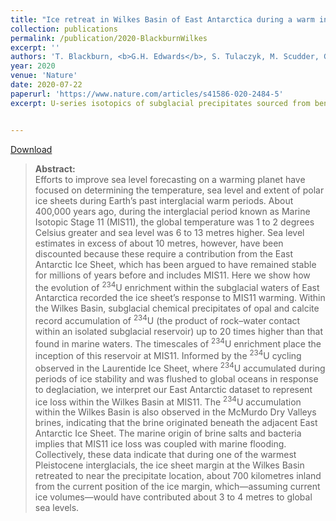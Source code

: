 ```yaml
---
title: "Ice retreat in Wilkes Basin of East Antarctica during a warm interglacial"
collection: publications
permalink: /publication/2020-BlackburnWilkes
excerpt: ''
authors: 'T. Blackburn, <b>G.H. Edwards</b>, S. Tulaczyk, M. Scudder, G. Piccione, B. Hallet, N. McLean, J.C. Zachos, B. Cheney, & J.T. Babbe'
year: 2020
venue: 'Nature'
date: 2020-07-22
paperurl: 'https://www.nature.com/articles/s41586-020-2484-5'
excerpt: U-series isotopics of subglacial precipitates sourced from beneath the East Antarctic Ice Sheet (EAIS) record an open-system event ca. 400,000 years ago in the subglacial Wilkes Basin. Our data and models support ice retreat and seawater incursion during this time. The results suggest that the Pleistocene EAIS was not as stable as previously assumed, a finding with important implications for future EAIS stability in a warming climate. Check out our press coverage in [National Geographic](https://www.nationalgeographic.com/science/2020/07/east-antarctic-ice-sheet-more-vulnerable-to-melting-than-thought/)


---
```

[Download](https://rdcu.be/b5MsA)
 ><b>Abstract:</b><br/>Efforts to improve sea level forecasting on a warming planet have focused on determining the temperature, sea level and extent of polar ice sheets during Earth’s past interglacial warm periods. About 400,000 years ago, during the interglacial period known as Marine Isotopic Stage 11 (MIS11), the global temperature was 1 to 2 degrees Celsius greater and sea level was 6 to 13 metres higher. Sea level estimates in excess of about 10 metres, however, have been discounted because these require a contribution from the East Antarctic Ice Sheet, which has been argued to have remained stable for millions of years before and includes MIS11. Here we show how the evolution of <sup>234</sup>U enrichment within the subglacial waters of East Antarctica recorded the ice sheet’s response to MIS11 warming. Within the Wilkes Basin, subglacial chemical precipitates of opal and calcite record accumulation of <sup>234</sup>U (the product of rock–water contact within an isolated subglacial reservoir) up to 20 times higher than that found in marine waters. The timescales of <sup>234</sup>U enrichment place the inception of this reservoir at MIS11. Informed by the <sup>234</sup>U cycling observed in the Laurentide Ice Sheet, where <sup>234</sup>U accumulated during periods of ice stability and was flushed to global oceans in response to deglaciation, we interpret our East Antarctic dataset to represent ice loss within the Wilkes Basin at MIS11. The <sup>234</sup>U accumulation within the Wilkes Basin is also observed in the McMurdo Dry Valleys brines, indicating that the brine originated beneath the adjacent East Antarctic Ice Sheet. The marine origin of brine salts and bacteria implies that MIS11 ice loss was coupled with marine flooding. Collectively, these data indicate that during one of the warmest Pleistocene interglacials, the ice sheet margin at the Wilkes Basin retreated to near the precipitate location, about 700 kilometres inland from the current position of the ice margin, which—assuming current ice volumes—would have contributed about 3 to 4 metres to global sea levels.
